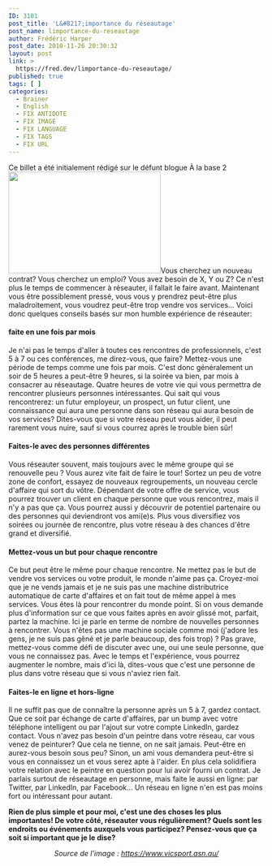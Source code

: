 ```yaml
---
ID: 3101
post_title: 'L&#8217;importance du réseautage'
post_name: limportance-du-reseautage
author: Frédéric Harper
post_date: 2010-11-26 20:30:32
layout: post
link: >
  https://fred.dev/limportance-du-reseautage/
published: true
tags: [ ]
categories:
  - Brainer
  - English
  - FIX ANTIDOTE
  - FIX IMAGE
  - FIX LANGUAGE
  - FIX TAGS
  - FIX URL
---
```

<div id="deadblog">
  Ce billet a été initialement rédigé sur le défunt blogue À la base 2
</div><img title="Networking" src="http://fred.dev/wp-content/uploads/2010/11/networking2-300x200.jpg" alt="" width="300" height="200"/ Trop souvent on né glige le ré seautage en se disant que c' est inutile ou que nous n' en avons pas de besoin pour l' instant. Je dirais que le ré seautage est comme une pré sence sur les mé dias sociaux: il ne faut pas attendre d' en avoir de besoin pour le faire, c' est un travaille de longue haleine.< p/>Vous cherchez un nouveau contrat? Vous cherchez un emploi? Vous avez besoin de X, Y ou Z? Ce n'est plus le temps de commencer à réseauter, il fallait le faire avant. Maintenant vous être possiblement pressé, vous vous y prendrez peut-être plus maladroitement, vous voudrez peut-être trop vendre vos services... Voici donc quelques conseils basés sur mon humble expérience de réseauter:

#### faite en une fois par mois

Je n'ai pas le temps d'aller à toutes ces rencontres de professionnels, c'est 5 à 7 ou ces conférences, me direz-vous, que faire? Mettez-vous une période de temps comme une fois par mois. C'est donc généralement un soir de 5 heures a peut-être 9 heures, si la soirée va bien, par mois à consacrer au réseautage. Quatre heures de votre vie qui vous permettra de rencontrer plusieurs personnes intéressantes. Qui sait qui vous rencontrerez: un futur employeur, un prospect, un futur client, une connaissance qui aura une personne dans son réseau qui aura besoin de vos services? Dites-vous que si votre réseau peut vous aider, il peut rarement vous nuire, sauf si vous courrez après le trouble bien sûr!

#### Faites-le avec des personnes différentes

Vous réseauter souvent, mais toujours avec le même groupe qui se renouvelle peu ? Vous aurez vite fait de faire le tour! Sortez un peu de votre zone de confort, essayez de nouveaux regroupements, un nouveau cercle d'affaire qui sort du vôtre. Dépendant de votre offre de service, vous pourrez trouver un client en chaque personne que vous rencontrez, mais il n'y a pas que ça. Vous pourrez aussi y découvrir de potentiel partenaire ou des personnes qui deviendront vos ami(e)s. Plus vous diversifiez vos soirées ou journée de rencontre, plus votre réseau à des chances d'être grand et diversifié.

#### Mettez-vous un but pour chaque rencontre

Ce but peut être le même pour chaque rencontre. Ne mettez pas le but de vendre vos services ou votre produit, le monde n'aime pas ça. Croyez-moi que je ne vends jamais et je ne suis pas une machine distributrice automatique de carte d'affaires et on fait tout de même appel à mes services. Vous êtes là pour rencontrer du monde point. Si on vous demande plus d'information sur ce que vous faites après en avoir glissé mot, parfait, partez la machine. Ici je parle en terme de nombre de nouvelles personnes à rencontrer. Vous n'êtes pas une machine sociale comme moi (j'adore les gens, je ne suis pas gêné et je parle beaucoup, des fois trop) ? Pas grave, mettez-vous comme défi de discuter avec une, oui une seule personne, que vous ne connaissez pas. Avec le temps et l'expérience, vous pourrez augmenter le nombre, mais d'ici là, dites-vous que c'est une personne de plus dans votre réseau que si vous n'aviez rien fait.

#### Faites-le en ligne et hors-ligne

Il ne suffit pas que de connaître la personne après un 5 à 7, gardez contact. Que ce soit par échange de carte d'affaires, par un bump avec votre téléphone intelligent ou par l'ajout sur votre compte LinkedIn, gardez contact. Vous n'avez pas besoin d'un peintre dans votre réseau, car vous venez de peinturer? Que cela ne tienne, on ne sait jamais. Peut-être en aurez-vous besoin sous peu? Sinon, un ami vous demandera peut-être si vous en connaissez un et vous serez apte à l'aider. En plus cela solidifiera votre relation avec le peintre en question pour lui avoir fourni un contrat. Je parlais surtout de réseautage en personne, mais faite le aussi en ligne: par Twitter, par LinkedIn, par Facebook... Un réseau en ligne n'en est pas moins fort ou intéressant pour autant.

**Rien de plus simple et pour moi, c'est une des choses les plus importantes! De votre côté, réseauter vous régulièrement? Quels sont les endroits ou événements auxquels vous participez? Pensez-vous que ça soit si important que je le dise?**<p style="text-align:center">
  <em>Source de l'image : <a title="Site Web de l'image" href="https://www.vicsport.asn.au/">https://www.vicsport.asn.au/</a></em>
</p>